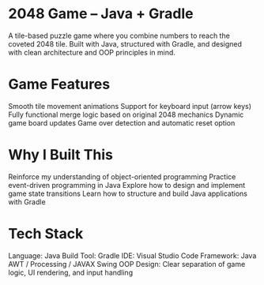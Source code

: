# 2048 Game – Java + Gradle
A tile-based puzzle game where you combine numbers to reach the coveted 2048 tile.
Built with Java, structured with Gradle, and designed with clean architecture and OOP principles in mind.

# Game Features
Smooth tile movement animations
Support for keyboard input (arrow keys)
Fully functional merge logic based on original 2048 mechanics
Dynamic game board updates
Game over detection and automatic reset option

# Why I Built This
Reinforce my understanding of object-oriented programming
Practice event-driven programming in Java
Explore how to design and implement game state transitions
Learn how to structure and build Java applications with Gradle

# Tech Stack
Language: Java
Build Tool: Gradle
IDE: Visual Studio Code
Framework: Java AWT / Processing / JAVAX Swing
OOP Design: Clear separation of game logic, UI rendering, and input handling
